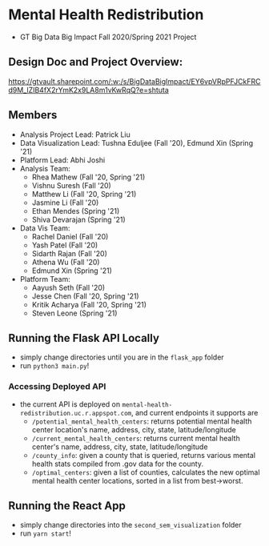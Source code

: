 # Mental Health Redistribution
- GT Big Data Big Impact Fall 2020/Spring 2021 Project
## Design Doc and Project Overview:
https://gtvault.sharepoint.com/:w:/s/BigDataBigImpact/EY6vpVRpPFJCkFRCd9M_lZIB4fX2rYmK2x9LA8m1vKwRqQ?e=shtuta
## Members
- Analysis Project Lead: Patrick Liu
- Data Visualization Lead: Tushna Eduljee (Fall '20), Edmund Xin (Spring '21)
- Platform Lead: Abhi Joshi
- Analysis Team:
    - Rhea Mathew (Fall '20, Spring '21)
    - Vishnu Suresh (Fall '20)
    - Matthew Li (Fall '20, Spring '21)
    - Jasmine Li (Fall '20)
    - Ethan Mendes (Spring '21)
    - Shiva Devarajan (Spring '21)
- Data Vis Team:
    - Rachel Daniel  (Fall '20)
    - Yash Patel  (Fall '20)
    - Sidarth Rajan (Fall '20)
    - Athena Wu (Fall '20)
    - Edmund Xin (Spring '21)
- Platform Team:
    - Aayush Seth (Fall '20)
    - Jesse Chen (Fall '20, Spring '21)
    - Kritik Acharya (Fall '20, Spring '21)
    - Steven Leone (Spring '21)

## Running the Flask API Locally
- simply change directories until you are in the `flask_app` folder
- run `python3 main.py`!
### Accessing Deployed API
- the current API is deployed on `mental-health-redistribution.uc.r.appspot.com`, and current endpoints it supports are
    - `/potential_mental_health_centers`: returns potential mental health center location's name, address, city, state, latitude/longitude
    - `/current_mental_health_centers`: returns current mental health center's name, address, city, state, latitude/longitude
    - `/county_info`: given a county that is queried, returns various mental health stats compiled from .gov data for the county.
    - `/optimal_centers`: given a list of counties, calculates the new optimal mental health center locations, sorted in a list from best->worst.
## Running the React App
- simply change directories into the `second_sem_visualization` folder
- run `yarn start`!
